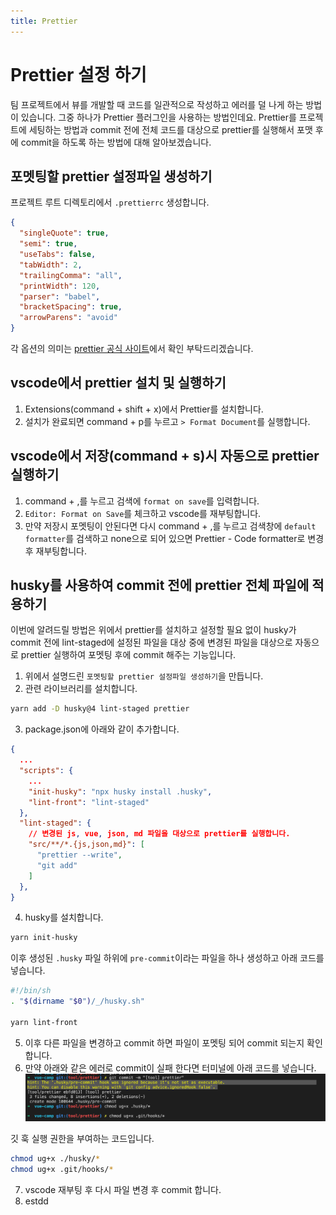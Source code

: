 ```yaml
---
title: Prettier
---
```


# Prettier 설정 하기

팀 프로젝트에서 뷰를 개발할 때 코드를 일관적으로 작성하고 에러를 덜 나게 하는 방법이 있습니다.
그중 하나가 Prettier 플러그인을 사용하는 방법인데요.
Prettier를 프로젝트에 세팅하는 방법과 commit 전에 전체 코드를 대상으로 prettier를 실행해서 포맷 후에 commit을 하도록 하는 방법에 대해 알아보겠습니다.

## 포멧팅할 prettier 설정파일 생성하기

프로젝트 루트 디렉토리에서 `.prettierrc` 생성합니다.

```json
{
  "singleQuote": true,
  "semi": true,
  "useTabs": false,
  "tabWidth": 2,
  "trailingComma": "all",
  "printWidth": 120,
  "parser": "babel",
  "bracketSpacing": true,
  "arrowParens": "avoid"
}

```
각 옵션의 의미는 [prettier 공식 사이트](https://prettier.io/docs/en/options.html)에서 확인 부탁드리겠습니다.

## vscode에서 prettier 설치 및 실행하기

1. Extensions(command + shift + x)에서 Prettier를 설치합니다.
2. 설치가 완료되면 command + p를 누르고 `> Format Document`를 실행합니다.

## vscode에서 저장(command + s)시 자동으로 prettier 실행하기
1. command + ,를 누르고 검색에 `format on save`를 입력합니다.
2. `Editor: Format on Save`를 체크하고 vscode를 재부팅합니다.
3. 만약 저장시 포멧팅이 안된다면 다시 command + ,를 누르고 검색창에 `default formatter`를 검색하고 none으로 되어 있으면 Prettier - Code formatter로 변경 후 재부팅합니다.

## husky를 사용하여 commit 전에 prettier 전체 파일에 적용하기

이번에 알려드릴 방법은 위에서 prettier를 설치하고 설정할 필요 없이 husky가 commit 전에 lint-staged에 설정된 파일을 대상 중에 변경된 파일을 대상으로 자동으로 prettier 실행하여 포멧팅 후에 commit 해주는 기능입니다.

1. 위에서 설명드린 `포멧팅할 prettier 설정파일 생성하기`을 만듭니다.
2. 관련 라이브러리를 설치합니다.

```sh
yarn add -D husky@4 lint-staged prettier
```

3. package.json에 아래와 같이 추가합니다.

```json
{
  ...
  "scripts": {
    ...
    "init-husky": "npx husky install .husky",
    "lint-front": "lint-staged"
  },
  "lint-staged": {
    // 변경된 js, vue, json, md 파일을 대상으로 prettier를 실행합니다.
    "src/**/*.{js,json,md}": [
      "prettier --write",
      "git add"
    ]
  },
}

```

4. husky를 설치합니다.

```bash
yarn init-husky
```

이후 생성된 `.husky` 파일 하위에 `pre-commit`이라는 파일을 하나 생성하고 아래 코드를 넣습니다.

```bash
#!/bin/sh
. "$(dirname "$0")/_/husky.sh"

yarn lint-front

```

5. 이후 다른 파일을 변경하고 commit 하면 파일이 포멧팅 되어 commit 되는지 확인합니다.
6. 만약 아래와 같은 에러로 commit이 실패 한다면 터미널에 아래 코드를 넣습니다.
![husky 에러](./img/husky-prettier-error.png)

깃 훅 실행 권한을 부여하는 코드입니다.

```sh
chmod ug+x ./husky/*
chmod ug+x .git/hooks/*
```

7. vscode 재부팅 후 다시 파일 변경 후 commit 합니다.
8. estdd